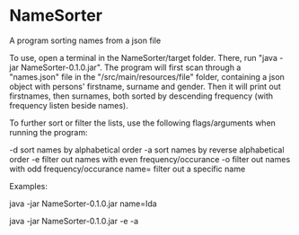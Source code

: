 # NameSorter
A program sorting names from a json file

To use, open a terminal in the NameSorter/target folder.
There, run "java -jar NameSorter-0.1.0.jar".
The program will first scan through a "names.json" file in the "/src/main/resources/file" folder, containing a json object with persons' firstname, surname and gender. Then it will print out firstnames, then surnames, both sorted by descending frequency (with frequency listen beside names).

To further sort or filter the lists, use the following flags/arguments when running the program:

-d	sort names by alphabetical order
-a	sort names by reverse alphabetical order
-e	filter out names with even frequency/occurance
-o	filter out names with odd frequency/occurance
name=	filter out a specific name

Examples:

java -jar NameSorter-0.1.0.jar name=Ida

java -jar NameSorter-0.1.0.jar -e -a



